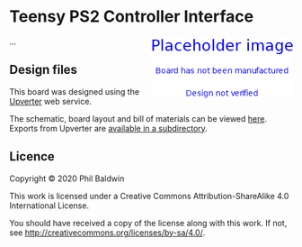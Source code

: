 # Teensy PS2 Controller Interface

<img align="right" src="./PlaceholderImage.png">

...

## Design files

This board was designed using the [Upverter](https://upverter.com) web service.

The schematic, board layout and bill of materials can be viewed [here](https://upverter.com/design/trebuchetindustries/9dd7604ef59d3233/teensy-ps2-controller-interface/). Exports from Upverter are [available in a subdirectory](./Upverter%20exports).

## Licence

Copyright © 2020 Phil Baldwin

This work is licensed under a Creative Commons Attribution-ShareAlike 4.0 International License.

You should have received a copy of the license along with this work. If not, see <http://creativecommons.org/licenses/by-sa/4.0/>.
